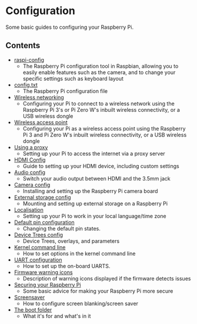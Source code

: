 # Configuration

Some basic guides to configuring your Raspberry Pi.

## Contents

- [raspi-config](raspi-config.md)
    - The Raspberry Pi configuration tool in Raspbian, allowing you to easily enable features such as the camera, and to change your specific settings such as keyboard layout
- [config.txt](config-txt/README.md)
    - The Raspberry Pi configuration file
- [Wireless networking](wireless/README.md)
    - Configuring your Pi to connect to a wireless network using the Raspberry Pi 3's or Pi Zero W's inbuilt wireless connectivity, or a USB wireless dongle
- [Wireless access point](wireless/access-point.md)
    - Configuring your Pi as a wireless access point using the Raspberry Pi 3 and Pi Zero W's inbuilt wireless connectivity, or a USB wireless dongle
- [Using a proxy](use-a-proxy.md)
    - Setting up your Pi to access the internet via a proxy server
- [HDMI Config](hdmi-config.md)
    - Guide to setting up your HDMI device, including custom settings
- [Audio config](audio-config.md)
    - Switch your audio output between HDMI and the 3.5mm jack
- [Camera config](camera.md)
    - Installing and setting up the Raspberry Pi camera board
- [External storage config](external-storage.md)
    - Mounting and setting up external storage on a Raspberry Pi
- [Localisation](localisation.md)
    - Setting up your Pi to work in your local language/time zone
- [Default pin configuration](pin-configuration.md)
    - Changing the default pin states.
- [Device Trees config](device-tree.md)
    - Device Trees, overlays, and parameters
- [Kernel command line](cmdline-txt.md)
    - How to set options in the kernel command line
- [UART configuration](uart.md)
    - How to set up the on-board UARTS.
- [Firmware warning icons](warning-icons.md)
    - Description of warning icons displayed if the firmware detects issues
- [Securing your Raspberry Pi](security.md)
    - Some basic advice for making your Raspberry Pi more secure
- [Screensaver](screensaver.md)
    - How to configure screen blanking/screen saver
- [The boot folder](boot_folder.md)
    - What it's for and what's in it

